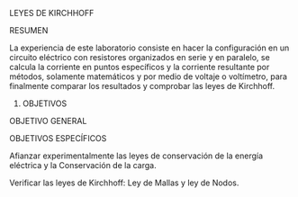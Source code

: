 
LEYES DE KIRCHHOFF

RESUMEN

La experiencia de este laboratorio consiste en hacer la configuración en un circuito eléctrico con resistores organizados en serie y en paralelo, se calcula la corriente en puntos específicos y la corriente resultante por métodos, solamente matemáticos y por medio de voltaje o voltímetro, para finalmente comparar los resultados y comprobar las leyes de Kirchhoff.

1.  OBJETIVOS

OBJETIVO GENERAL


OBJETIVOS ESPECÍFICOS

Afianzar experimentalmente las leyes de conservación de la energía eléctrica y la Conservación de la carga.

Verificar las leyes de Kirchhoff: Ley de Mallas y ley de Nodos.

